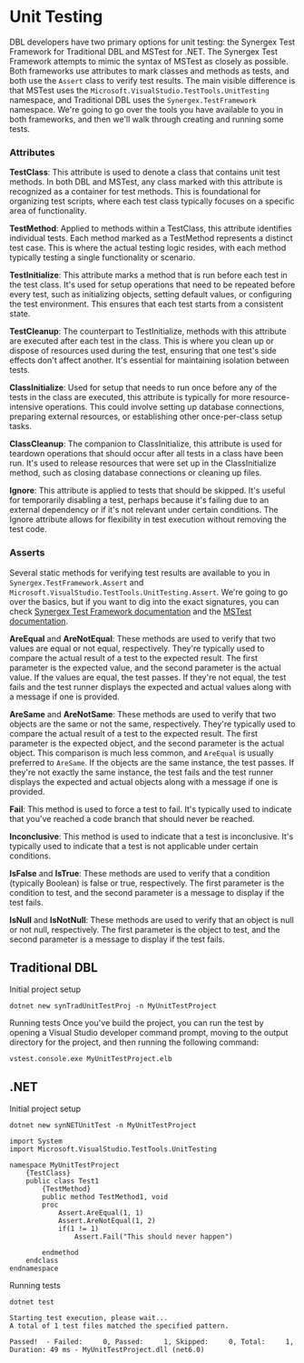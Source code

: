 # Unit Testing
DBL developers have two primary options for unit testing: the Synergex Test Framework for Traditional DBL and MSTest for .NET. The Synergex Test Framework attempts to mimic the syntax of MSTest as closely as possible. Both frameworks use attributes to mark classes and methods as tests, and both use the `Assert` class to verify test results. The main visible difference is that MSTest uses the `Microsoft.VisualStudio.TestTools.UnitTesting` namespace, and Traditional DBL uses the `Synergex.TestFramework` namespace. We're going to go over the tools you have available to you in both frameworks, and then we'll walk through creating and running some tests.

### Attributes

**TestClass**: This attribute is used to denote a class that contains unit test methods. In both DBL and MSTest, any class marked with this attribute is recognized as a container for test methods. This is foundational for organizing test scripts, where each test class typically focuses on a specific area of functionality.

**TestMethod**: Applied to methods within a TestClass, this attribute identifies individual tests. Each method marked as a TestMethod represents a distinct test case. This is where the actual testing logic resides, with each method typically testing a single functionality or scenario.

**TestInitialize**: This attribute marks a method that is run before each test in the test class. It's used for setup operations that need to be repeated before every test, such as initializing objects, setting default values, or configuring the test environment. This ensures that each test starts from a consistent state.

**TestCleanup**: The counterpart to TestInitialize, methods with this attribute are executed after each test in the class. This is where you clean up or dispose of resources used during the test, ensuring that one test's side effects don't affect another. It's essential for maintaining isolation between tests.

**ClassInitialize**: Used for setup that needs to run once before any of the tests in the class are executed, this attribute is typically for more resource-intensive operations. This could involve setting up database connections, preparing external resources, or establishing other once-per-class setup tasks.

**ClassCleanup**: The companion to ClassInitialize, this attribute is used for teardown operations that should occur after all tests in a class have been run. It's used to release resources that were set up in the ClassInitialize method, such as closing database connections or cleaning up files.

**Ignore**: This attribute is applied to tests that should be skipped. It's useful for temporarily disabling a test, perhaps because it's failing due to an external dependency or if it's not relevant under certain conditions. The Ignore attribute allows for flexibility in test execution without removing the test code.

### Asserts
Several static methods for verifying test results are available to you in `Synergex.TestFramework.Assert` and `Microsoft.VisualStudio.TestTools.UnitTesting.Assert`. We're going to go over the basics, but if you want to dig into the exact signatures, you can check [Synergex Test Framework documentation](https://www.synergex.com/docs/#vs/Assert.htm) and the [MSTest documentation](https://docs.microsoft.com/en-us/dotnet/api/microsoft.visualstudio.testtools.unittesting.assert?view=mstest-net-1.3.2).

**AreEqual** and **AreNotEqual**: These methods are used to verify that two values are equal or not equal, respectively. They're typically used to compare the actual result of a test to the expected result. The first parameter is the expected value, and the second parameter is the actual value. If the values are equal, the test passes. If they're not equal, the test fails and the test runner displays the expected and actual values along with a message if one is provided.

**AreSame** and **AreNotSame**: These methods are used to verify that two objects are the same or not the same, respectively. They're typically used to compare the actual result of a test to the expected result. The first parameter is the expected object, and the second parameter is the actual object. This comparison is much less common, and `AreEqual` is usually preferred to `AreSame`. If the objects are the same instance, the test passes. If they're not exactly the same instance, the test fails and the test runner displays the expected and actual objects along with a message if one is provided.

**Fail**: This method is used to force a test to fail. It's typically used to indicate that you've reached a code branch that should never be reached. 

**Inconclusive**: This method is used to indicate that a test is inconclusive. It's typically used to indicate that a test is not applicable under certain conditions.

**IsFalse** and **IsTrue**: These methods are used to verify that a condition (typically Boolean) is false or true, respectively. The first parameter is the condition to test, and the second parameter is a message to display if the test fails.

**IsNull** and **IsNotNull**: These methods are used to verify that an object is null or not null, respectively. The first parameter is the object to test, and the second parameter is a message to display if the test fails.

## Traditional DBL
Initial project setup

```console
dotnet new synTradUnitTestProj -n MyUnitTestProject
```

Running tests
Once you've build the project, you can run the test by opening a Visual Studio developer command prompt, moving to the output directory for the project, and then running the following command:
```console
vstest.console.exe MyUnitTestProject.elb
```
## .NET
Initial project setup

```console
dotnet new synNETUnitTest -n MyUnitTestProject
```

```dbl
import System
import Microsoft.VisualStudio.TestTools.UnitTesting

namespace MyUnitTestProject
	{TestClass}
	public class Test1
		{TestMethod}
		public method TestMethod1, void
		proc
            Assert.AreEqual(1, 1)
            Assert.AreNotEqual(1, 2)
            if(1 != 1)
                Assert.Fail("This should never happen")

		endmethod
	endclass
endnamespace
```

Running tests

```console
dotnet test

Starting test execution, please wait...
A total of 1 test files matched the specified pattern.

Passed!  - Failed:     0, Passed:     1, Skipped:     0, Total:     1, Duration: 49 ms - MyUnitTestProject.dll (net6.0)
```